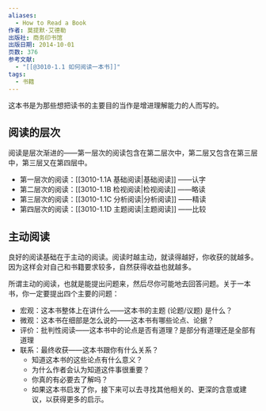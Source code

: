 ```yaml
---
aliases:
  - How to Read a Book
作者: 莫提默·艾德勒
出版社: 商务印书馆
出版日期: 2014-10-01
页数: 376
参考文献:
  - "[[@3010-1.1 如何阅读一本书]]"
tags:
  - 书籍
---
```


这本书是为那些想把读书的主要目的当作是增进理解能力的人而写的。

## 阅读的层次

阅读是层次渐进的——第一层次的阅读包含在第二层次中，第二层又包含在第三层中，第三层又在第四层中。

- 第一层次的阅读：[[3010-1.1A 基础阅读|基础阅读]] ——认字
- 第二层次的阅读：[[3010-1.1B 检视阅读|检视阅读]] ——略读
- 第三层次的阅读：[[3010-1.1C 分析阅读|分析阅读]] ——精读
- 第四层次的阅读：[[3010-1.1D 主题阅读|主题阅读]] ——比较

## 主动阅读

良好的阅读基础在于主动的阅读。阅读时越主动，就读得越好，你收获的就越多。因为这样会对自己和书籍要求较多，自然获得收益也就越多。

所谓主动的阅读，也就是能提出问题来，然后尽你可能地去回答问题。关于一本书，你一定要提出四个主要的问题：

- 宏观：这本书整体上在讲什么——这本书的主题 (论题/议题) 是什么？
- 微观：这本书在细部是怎么说的——这本书有哪些论点、论据？
- 评价：批判性阅读——这本书中的论点是否有道理？是部分有道理还是全部有道理
- 联系：最终收获——这本书跟你有什么关系？
	- 知道这本书的这些论点有什么意义？
	- 为什么作者会认为知道这件事很重要？
	- 你真的有必要去了解吗？
	- 如果这本书启发了你，接下来可以去寻找其他相关的、更深的含意或建议，以获得更多的启示。
